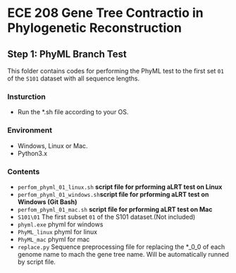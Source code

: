 # ECE 208 Gene Tree Contractio in Phylogenetic Reconstruction

## Step 1: PhyML Branch Test

This folder contains codes for performing the PhyML test to the first set ```01``` of the ```S101``` dataset with all sequence lengths.

### Insturction
- Run the *.sh file according to your OS.

### Environment
- Windows, Linux or Mac.
- Python3.x

### Contents

- ```perfom_phyml_01_linux.sh``` **script file for prforming aLRT test on Linux**
- ```perfom_phyml_01_windows.sh```**script file for prforming aLRT test on Windows (Git Bash)**
- ```perfom_phyml_01_mac.sh``` **script file for prforming aLRT test on Mac**
- ```S101\01``` The first subset ```01``` of the S101 dataset.(Not included)
- ```phyml.exe``` phyml for windows
- ```PhyML_linux``` phyml for linux
- ```PhyML_mac``` phyml for mac
- ```replace.py``` Sequence preprocessing file for replacing the *_0_0 of each genome name to mach the gene tree name. Will be automatically runned by script file.